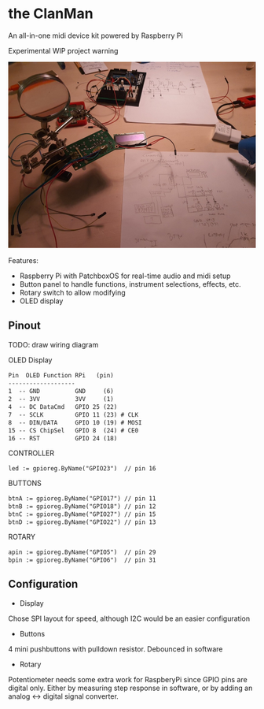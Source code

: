 # the ClanMan

An all-in-one midi device kit powered by Raspberry Pi

Experimental WIP project warning

![WIP](https://github.com/bensinober/clanman/blob/main/docs/20210311_232658.jpg?raw=true "Used an old voice mod board")

Features:
* Raspberry Pi with PatchboxOS for real-time audio and midi setup
* Button panel to handle functions, instrument selections, effects, etc.
* Rotary switch to allow modifying
* OLED display

## Pinout

TODO: draw wiring diagram

OLED Display

    Pin  OLED Function RPi   (pin)
    -------------------
    1  -- GND          GND     (6)
    2  -- 3VV          3VV     (1)
    4  -- DC DataCmd   GPIO 25 (22)
    7  -- SCLK         GPIO 11 (23) # CLK
    8  -- DIN/DATA     GPIO 10 (19) # MOSI
    15 -- CS ChipSel   GPIO 8  (24) # CE0
    16 -- RST          GPIO 24 (18)

CONTROLLER

    led := gpioreg.ByName("GPIO23")  // pin 16

BUTTONS

    btnA := gpioreg.ByName("GPIO17") // pin 11
    btnB := gpioreg.ByName("GPIO18") // pin 12
    btnC := gpioreg.ByName("GPIO27") // pin 15
    btnD := gpioreg.ByName("GPIO22") // pin 13

ROTARY

    apin := gpioreg.ByName("GPIO5")  // pin 29
    bpin := gpioreg.ByName("GPIO6")  // pin 31


## Configuration

* Display

Chose SPI layout for speed, although I2C would be an easier configuration

* Buttons

4 mini pushbuttons with pulldown resistor. Debounced in software


* Rotary

Potentiometer needs some extra work for RaspberyPi since GPIO pins are digital only.
Either by measuring step response in software, or by adding an analog <-> digital signal converter.

